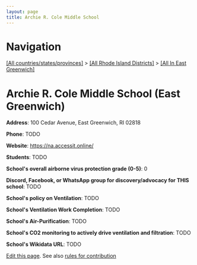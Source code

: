 ```yaml
---
layout: page
title: Archie R. Cole Middle School
---
```

# Navigation

[[All countries/states/provinces]](../../..) > [[All Rhode Island Districts]](../..) > [[All In East Greenwich]](..)

# Archie R. Cole Middle School (East Greenwich)

**Address**: 100 Cedar Avenue, East Greenwich, RI 02818

**Phone**: TODO

**Website**: <https://na.accessit.online/>

**Students**: TODO

**School's overall airborne virus protection grade (0-5)**: 0

**Discord, Facebook, or WhatsApp group for discovery/advocacy for THIS school**: TODO

**School's policy on Ventilation**: TODO

**School's Ventilation Work Completion**: TODO

**School's Air-Purification**: TODO

**School's CO2 monitoring to actively drive ventilation and filtration**: TODO

**School's Wikidata URL**: TODO


[Edit this page](https://github.com/ventilate-schools/RI/edit/main/./East_Greenwich/Archie_R._Cole_Middle_School.md). See also [rules for contribution](../../../contribution-rules/)